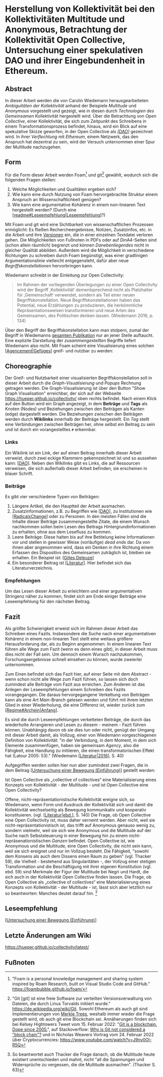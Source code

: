 # Herstellung von Kollektivität bei den Kollektivitäten Multitude und Anonymous, Betrachtung der Kollektivität Open Collective, Untersuchung einer spekulativen DAO und ihrer Eingebundenheit in Ethereum.

## Abstract
In dieser Arbeit werden die von Carolin Wiedemann herausgearbeiteten _Ambiguitäten der Kollektivität_ anhand der Beispiele _Multitude_ und _Anonymous_ vorgestellt und gezeigt, wie in diesen durch _Technologien des Gemeinsamen_ Kollektivität hergestellt wird. Über die Betrachtung von _Open Collective_, einer Kollektivität, die sich zum Zeitpunkt des Schreibens in einem Transformationsprozess befindet, hinaus, wird ein Blick auf eine spekulative Skizze geworfen, in der Open Collective als _[[DAO]]_ gezeichnet wird. In ihrer _Verflechtung_ mit _Ethereum_, einem Netzwerk, das den Anspruch hat dezentral zu sein, wird der Versuch unternommen einer Spur der Multitude nachzugehen.

## Form
Für die Form dieser Arbeit werden Foam[^1] und git[^2] gewählt, wodurch sich die folgenden Fragen stellen:
1. Welche Möglichkeiten und Qualitäten ergeben sich?
2. Wie kann eine durch Nutzung von Foam hervorgebrachte Struktur einem Anspruch an Wissenschaftlichkeit genügen?
3. Wie kann eine argumentative Kohärenz in einem non-linearen Text hergestellt werden? (Durch eine [[readme#Leseempfehlung|Leseempfehlung]]?)

Mit Foam und git wird eine Sichtbarkeit von wissenschaftlichen Prozessen ermöglicht: Es fließen Rechercheergebnisse, Notizen, Zusatzinfos, etc. in die Arbeit und ihre [Versionen](https://github.com/hueper/collectivity/commits/main) ein, die in einer einzelnen Textdatei verloren gehen. Die Möglichkeiten von Fußnoten in PDFs oder auf DinA4-Seiten sind (schon allein räumlich) begrenzt und können _Danebenliegendes_ nicht in gleicher Qualität abbilden. Außerdem wird die Möglichkeit in verschiedene Richtungen zu schreiben durch Foam begünstigt, was einer gradlinigen Argumentationslinie vielleicht entgegensteht, dafür aber neue _Begriffskonstellationen_ hervorbringen kann.

Wiedemann schreibt in der Einleitung zur Open Collectivity:
> Im Rahmen der vorliegenden Überlegungen zu einer Open Collectivity wird der Begriff ‚Kollektivität‘ dementsprechend nicht als Platzhalter für ‚Gemeinschaft‘ verwendet, sondern als Teil einer neuen Begriffskonstellation. Neue Begriffskonstellationen haben das Potential, neue Erzählungen zu produzieren, die herkömmliche Repräsentationsweisen transformieren und neue Arten des Gemeinsamen, des Politischen denken lassen. (Wiedemann 2016, p. 134)

Über den Begriff der Begriffskonstellation kann man stolpern, zumal der Begriff in Wiedemanns [gesamten Publikation](https://www.transcript-verlag.de/978-3-8376-3403-7/kritische-kollektivitaet-im-netz/) nur an jener Stelle auftaucht. Eine explizite Darstellung der _zusammengestellten_ Begriffe liefert Wiedemann also nicht. Mit Foam scheint eine Visualisierung eines solchen [[Agencement|Gefüges]] greif- und nutzbar zu werden:

## Choreographie
Der Greif- und Nutzbarkeit einer visualisierten Begriffskonstellation soll in dieser Arbeit durch die _Graph-Visualisierung_ und _Popups_ Rechnung getragen werden.
Die Graph-Visualisierung ist über den Button "Show Graph Visualisation" erreichbar, der sich auf der Webseite https://hueper.github.io/collectivity/ oben rechts befindet. Nach einem Klick auf den Button wird ein Graph angezeigt, in dem **Beiträge** und **Tags** als Knoten (Nodes) und Beziehungen zwischen den Beiträgen als Kanten (edge) dargestellt werden. Die Beziehungen zwischen den Beiträgen werden durch **Wikilinks** innerhalb der Beiträge hergestellt. Ein _Tag_ stellt eine Verbindungen zwischen Beiträgen her, ohne selbst ein Beitrag zu sein und ist durch ein vorangestelltes ```#``` erkennbar.  

### Links
Ein Wikilink ist ein Link, der auf einen Beitrag innerhalb dieser Arbeit verweist, durch zwei eckige Klammern gekennzeichnet ist und so aussehen kann: [[DAO]]. Neben den Wikilinks gibt es Links, die auf Ressourcen verweisen, die sich außerhalb dieser Arbeit befinden, sie erscheinen in blauer Schrift.

### Beiträge
Es gibt vier verschiedene Typen von Beiträgen:
1. Längere Artikel, die den Hauptteil der Arbeit ausmachen.
2. Zusatzinformationen, z.B. zu Begriffen wie [[DAO]], zu Institutionen wie [[RadicalxChange]] oder zu Personen. In den meisten Fällen sind die Inhalte dieser Beiträge zusammengestellte Zitate, die einem Wunsch nachkommen sollen beim Lesen des Beitrags Hintergrundinformationen zu erhalten, ohne aus dem Lesefluss zu kommen.
3. Leere Beiträge: Diese halten bis auf ihre Betitelung keine Informationen vor und stellen in gewisser Weise (vorläufige) _dead ends_ dar. Da von ihnen aber angenommen wird, dass ein Denken in ihre Richtung einem Erfassen des Dispositivs des Gemeinsamen zuträglich ist, bleiben sie erhalten. Ein Beispiel ist: [[Gilles Deleuze]]
4. Ein besonderer Beitrag ist [[Literatur]]. Hier befindet sich das Literaturverzeichnis.

### Empfehlungen
Um das Lesen dieser Arbeit zu erleichtern und einer argumentativen Stringenz näher zu kommen, findet sich am Ende einiger Beiträge eine Leseempfehlung für den nächsten Beitrag.

## Fazit

Als größte Schwierigkeit erweist sich im Rahmen dieser Arbeit das Schreiben eines Fazits. Insbesondere die Suche nach einer argumentativen Kohärenz in einem non-linearen Text stellt eine weitaus größere Herausforderung dar, als zu Beginn angenommen. In einem linearen Text führen alle Wege zum Fazit (wenn es denn eines gibt), in dieser Arbeit muss dies nicht der Fall sein. Um dennoch einem Wunsch nachzukommen, Forschungsergebnisse schnell einsehen zu können, wurde zweierlei unternommen.

Zum Einen befindet sich das Fazit hier, auf einer Seite mit dem Abstract - wenn schon nicht alle Wege zum Fazit führen, so lassen sich doch zumindest alle Beiträge vom Fazit aus erreichen. Zum Anderen ist das Anlegen der Leseempfehlungen einem Schreiben des Fazits vorangegangen. Die daraus hervorgegangene Verkettung von Beiträgen kann als eine Art Main-Branch gelesen werden und führt mit ihrem letzten Glied in einer Wiederholung, die eine Differenz ist, wieder zurück zum [[Regime#Archein|Anfang]].

Es sind die durch Leseempfehlungen verketteten Beiträge, die durch das wiederholte Arrangieren und Lesen zu diesem - meinem - Fazit führen können. Unabhängig davon ob sie dies tun oder nicht, genügt der Umgang mit dieser Arbeit damit, als Vollzug, einer von Wiedemann vorgeschlagenen Definition von Kollektivität: "in der Verbindung, in dem Moment, in dem sich Elemente zusammenfügen, haben sie gemeinsam _Agency_, also die Fähigkeit, eine Handlung zu initiieren, die einen transformatorischen Effekt hat (Latour 2005: 53)." (Wiedemann [[Literatur|2016]], S. 40)

Aufgegriffen werden sollen hier nun aber zumindest zwei Fragen, die in dem Beitrag [[Untersuchung einer Bewegung (Einführung)]] gestellt werden:

Ist Open Collective als „collective of collectives“ eine Materialisierung eines Konzepts von Kollektivität - der Multitude - und ist Open Collective eine Open Collectivity?

Offene, nicht-repräsentationistische Kollektivität ereigne sich, so Wiedemann, wenn Form und Ausdruck der Kollektivität sich und damit die Kollektivität wechselseitig als Bewegung kommunikativ und kooperativ konstituieren. (vgl. [[Literatur|ebd.]], S. 140) Die Frage, ob Open Collective eine Open Collectivity _ist_, muss daher verneint werden. Aber nicht, weil sie nicht-repräsentationistisch ist, das trifft auf Anonymous genauso wenig zu, sondern vielmehr, weil sie sich wie Anonymous und die Multitude auf der Suche nach Selbststeuerung in einer Bewegung hin zu einem nicht-repräsenationistischen _Ganzen_ befindet. Open Collective ist, wie Anonymous und die Multitude, eine Open Collectivity, die nicht sein kann, weil sie sich ereignet und nur im Vollzug besteht. Die Fähigkeit, "sowohl dem Konsens als auch dem Dissens einen Raum zu geben" (vgl. Thacker 59), die Vielheit - bestehend aus Singularitäten -, der Vollzug einer stetigen Transformation und die Beschäftigung mit ihrer eigenen Konstitution (vgl. ebd. 59) sind Merkmale der Figur der Multitude bei Negri und Hardt, die sich auch in der Kollektivität Open Collective finden lassen. Die Frage, ob Open Collective als „collective of collectives“ eine Materialisierung eines Konzepts von Kollektivität - der Multitude - ist, lässt sich aber letztlich nur so beantworten: Manches deutet darauf hin. [^3]

## Leseempfehlung
[[Untersuchung einer Bewegung (Einführung)]]

## Letzte Änderungen am Wiki
https://hueper.github.io/collectivity/latest/

## Fußnoten
[^1]: "Foam is a personal knowledge management and sharing system inspired by Roam Research, built on Visual Studio Code and GitHub." https://foambubble.github.io/foam/
[^2]: "Git [ɡɪt] ist eine freie Software zur verteilten Versionsverwaltung von Dateien, die durch Linus Torvalds initiiert wurde." https://de.wikipedia.org/wiki/Git. Sowohl Ethereum als auch git sind Implementierungen von [Merkle Trees](https://en.wikipedia.org/wiki/Merkle_tree), weshalb immer wieder die Frage gestellt wird, ob auch git eine Blockchain sei. Annäherungen finden sich bei Kelsey Hightowers Tweet vom 15. Februar 2022: "[Git is a blockchain. Dope since 2005.](https://twitter.com/kelseyhightower/status/1493710169431162880)", auf Stackoverflow: [Why is Git not considered a "block chain"?](https://stackoverflow.com/questions/46192377/why-is-git-not-considered-a-block-chain) und in Nicholas Weavers Vortrag vom 24. Februar 2022 über Cryptocurrencies: https://www.youtube.com/watch?v=J9nv0Ol-R5Q
[^3]: So beantwortet auch Thacker die Frage danach, ob die Multitude heute existiert unentschieden und mahnt, nicht "all die Spannungen und Widersprüche zu vergessen, die die Multitude ausmachen". (Thacker S. 63)

[//begin]: # "Autogenerated link references for markdown compatibility"
[DAO]: docs/DAO.md "DAO"
[readme#Leseempfehlung|Leseempfehlung]: readme.md "Herstellung von Kollektivität bei den Kollektivitäten Multitude und Anonymous, Betrachtung der Kollektivität Open Collective, Untersuchung einer spekulativen DAO und ihrer Eingebundenheit in Ethereum."
[Agencement|Gefüges]: docs/Agencement.md "Agencement (Assemblage, Verkettung, Gefüge)"
[RadicalxChange]: docs/RadicalxChange.md "RadicalxChange"
[Gilles Deleuze]: <docs/Gilles Deleuze.md> "Gilles Deleuze"
[Literatur]: docs/Literatur.md "Literatur"
[Regime#Archein|Anfang]: docs/Regime.md "Herrschaft / Regime / Ideologie"
[Literatur|2016]: docs/Literatur.md "Literatur"
[Untersuchung einer Bewegung (Einführung)]: <docs/Untersuchung einer Bewegung (Einführung).md> "Untersuchung einer Bewegung"
[Literatur|ebd.]: docs/Literatur.md "Literatur"
[//end]: # "Autogenerated link references"